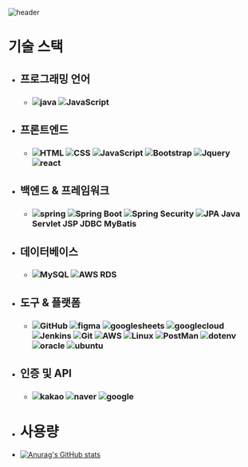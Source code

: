 ![header](https://capsule-render.vercel.app/api?type=Waving&color=gradient&height=150&section=header&text=Taehyeon%20GitHub&fontSize=45)
# 기술 스택
- ##  프로그래밍 언어
  - ### ![java](https://img.shields.io/badge/java-007396?style=flat-square&logo=java&logoColor=white)  ![JavaScript](https://img.shields.io/badge/JavaScript-F7DF1E?logo=javascript&logoColor=black)  
- ## 프론트엔드
  - ### ![HTML](https://img.shields.io/badge/HTML-E34F26?logo=html5&logoColor=white) ![CSS](https://img.shields.io/badge/CSS-1572B6?logo=css3&logoColor=white) ![JavaScript](https://img.shields.io/badge/JavaScript-F7DF1E?logo=javascript&logoColor=black) ![Bootstrap](https://img.shields.io/badge/Bootstrap-7952B3?logo=bootstrap&logoColor=white) ![Jquery](https://img.shields.io/badge/jQuery-0769AD?style=flat-square&logo=jQuery&logoColor=white)  ![react](https://img.shields.io/badge/React-61DAFB?style=flat-square&logo=React&logoColor=black)
- ## 백엔드 & 프레임워크
  - ### ![spring](https://img.shields.io/badge/Spring-6DB33F?style=flat-square&logo=Spring&logoColor=white)  ![Spring Boot](https://img.shields.io/badge/Spring%20Boot-6DB33F?logo=springboot&logoColor=white)  ![Spring Security](https://img.shields.io/badge/Spring%20Security-6DB33F?logo=springsecurity&logoColor=white)  ![JPA](https://img.shields.io/badge/JPA-6DB33F?logo=hibernate&logoColor=white)  Java Servlet   JSP   JDBC   MyBatis 
- ## 데이터베이스
  - ### ![MySQL](https://img.shields.io/badge/MySQL-4479A1?logo=mysql&logoColor=white)  ![AWS RDS](https://img.shields.io/badge/AWS%20RDS-232F3E?logo=amazonaws&logoColor=white)
- ## 도구 & 플랫폼
  - ### ![GitHub](https://img.shields.io/badge/GitHub-181717?logo=github&logoColor=white) ![figma](https://img.shields.io/badge/figma-F24E1E?logo=figma&logoColor=black) ![googlesheets](https://img.shields.io/badge/googlesheets-34A853?logo=googlesheets&logoColor=white) ![googlecloud](https://img.shields.io/badge/googlecloud-4285F4?style=flat-square&logo=googlecloud&logoColor=white)  ![Jenkins](https://img.shields.io/badge/Jenkins-D24939?logo=jenkins&logoColor=white)  ![Git](https://img.shields.io/badge/Git-F05032?logo=git&logoColor=white)  ![AWS](https://img.shields.io/badge/AWS-232F3E?logo=amazonaws&logoColor=white)  ![Linux](https://img.shields.io/badge/Linux-FCC624?style=flat-square&logo=linux&logoColor=black)  ![PostMan](https://img.shields.io/badge/Postman-FF6C37?style=flat-square&logo=Postman&logoColor=white)  ![dotenv](https://img.shields.io/badge/dotenv-ECD53F?logo=dotenv&logoColor=black)  ![oracle](https://img.shields.io/badge/oracle-F80000?logo=oracle&logoColor=white)  ![ubuntu](https://img.shields.io/badge/ubuntu-E95420?logo=oracle&logoColor=white)

- ## 인증 및 API
  - ### ![kakao](https://img.shields.io/badge/kakao%20API-FFCD00?style=flat-square&logo=kakao&logoColor=black) ![naver](https://img.shields.io/badge/naver%20API-03C75A?style=flat-square&logo=naver&logoColor=white) ![google](https://img.shields.io/badge/google%20API-4285F4?style=flat-square&logo=google&logoColor=white)
 
- # 사용량
- [![Anurag's GitHub stats](https://github-readme-stats.vercel.app/api?username=qsdcv301)](https://github.com/anuraghazra/github-readme-stats)
